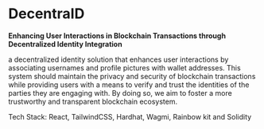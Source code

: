 # DecentraID
**Enhancing User Interactions in Blockchain Transactions through Decentralized Identity Integration**

a decentralized identity solution that enhances user interactions by associating usernames and profile pictures with wallet addresses. This system should maintain the privacy and security of blockchain transactions while providing users with a means to verify and trust the identities of the parties they are engaging with. By doing so, we aim to foster a more trustworthy and transparent blockchain ecosystem.

Tech Stack: React, TailwindCSS, Hardhat, Wagmi, Rainbow kit and Solidity

